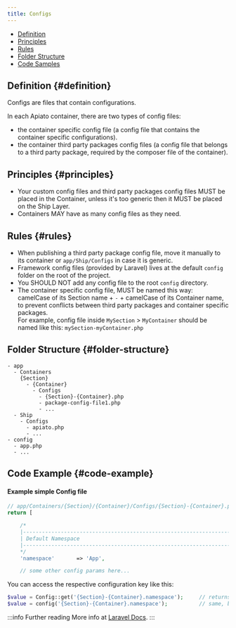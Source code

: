 ```yaml
---
title: Configs
---
```


* [Definition](#definition)
* [Principles](#principles)
* [Rules](#rules)
* [Folder Structure](#folder-structure)
* [Code Samples](#code-samples)

## Definition {#definition}

Configs are files that contain configurations.

In each Apiato container, there are two types of config files:
- the container specific config file (a config file that contains the container specific configurations).
- the container third party packages config files (a config file that belongs to a third party package, required by the composer file of the container).

## Principles {#principles}

- Your custom config files and third party packages config files MUST be placed in the Container, unless it's too generic then it MUST be placed on the Ship Layer.
- Containers MAY have as many config files as they need.

## Rules {#rules}

- When publishing a third party package config file, move it manually to its container or `app/Ship/Configs` in case it is generic.
- Framework config files (provided by Laravel) lives at the default `config` folder on the root of the project.
- You SHOULD NOT add any config file to the root `config` directory.
- The container specific config file, MUST be named this way:  
  camelCase of its Section name + `-` + camelCase of its Container name, to prevent conflicts between third party packages and container specific packages.  
  For example, config file inside `MySection` > `MyContainer` should be named like this: `mySection-myContainer.php`

## Folder Structure {#folder-structure}

```
- app
  - Containers
    {Section}
      - {Container}
        - Configs
          - {Section}-{Container}.php
          - package-config-file1.php
          - ...
  - Ship
    - Configs
      - apiato.php
      - ...
- config
  - app.php
  - ...
```

## Code Example {#code-example}

#### Example simple Config file

```php
// app/Containers/{Section}/{Container}/Configs/{Section}-{Container}.php
return [

    /*
    |--------------------------------------------------------------------------
    | Default Namespace
    |--------------------------------------------------------------------------
    */
    'namespace'       => 'App',

    // some other config params here...
```
You can access the respective configuration key like this:
```php
$value = Config::get('{Section}-{Container}.namespace');     // returns 'App'
$value = config('{Section}-{Container}.namespace');          // same, but using laravel helper function
```

:::info Further reading
More info at [Laravel Docs](https://laravel.com/docs/configuration).
:::
